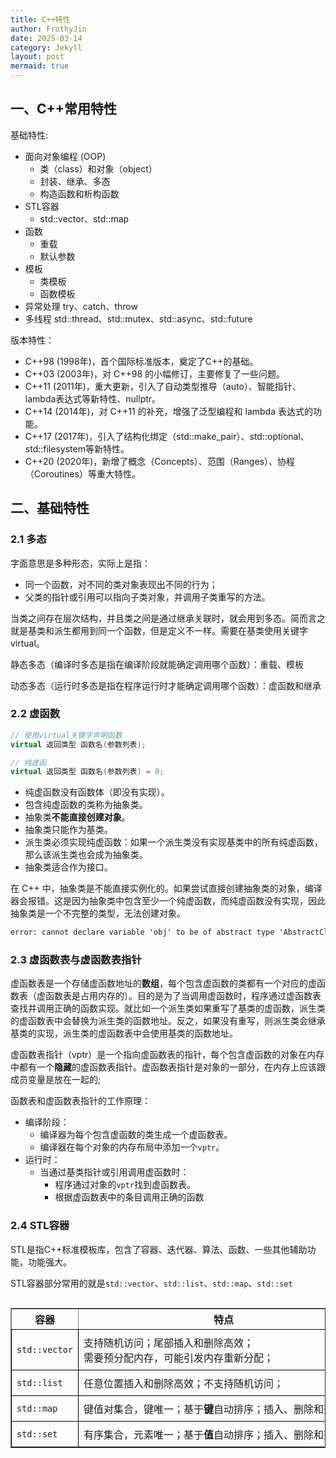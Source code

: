 ```yaml
---
title: C++特性
author: FrothyJin
date: 2025-03-14
category: Jekyll
layout: post
mermaid: true
---
```


## 一、C++常用特性

基础特性:
- 面向对象编程 (OOP)
    - 类（class）和对象（object）
    - 封装、继承、多态
    - 构造函数和析构函数
- STL容器
    - std::vector、std::map
- 函数
    - 重载
    - 默认参数
- 模板
    - 类模板
    - 函数模板
- 异常处理
    try、catch、throw
- 多线程
    std::thread、std::mutex、std::async、std::future

版本特性：
- C++98 (1998年)，首个国际标准版本，奠定了C++的基础。
- C++03 (2003年)，对 C++98 的小幅修订，主要修复了一些问题。
- C++11 (2011年)，重大更新，引入了自动类型推导（auto）、智能指针、lambda表达式等新特性、nullptr。
- C++14 (2014年)，对 C++11 的补充，增强了泛型编程和 lambda 表达式的功能。
- C++17 (2017年)，引入了结构化绑定（std::make_pair）、std::optional、std::filesystem等新特性。
- C++20 (2020年)，新增了概念（Concepts）、范围（Ranges）、协程（Coroutines）等重大特性。

## 二、基础特性

### 2.1 多态

字面意思是多种形态，实际上是指：
- 同一个函数，对不同的类对象表现出不同的行为；
- 父类的指针或引用可以指向子类对象，并调用子类重写的方法。

当类之间存在层次结构，并且类之间是通过继承关联时，就会用到多态。简而言之就是基类和派生都用到同一个函数，但是定义不一样。需要在基类使用关键字virtual。

静态多态（编译时多态是指在编译阶段就能确定调用哪个函数）：重载、模板

动态多态（运行时多态是指在程序运行时才能确定调用哪个函数）：虚函数和继承

### 2.2 虚函数

``` C++
// 使用virtual关键字声明函数
virtual 返回类型 函数名(参数列表);

// 纯虚函
virtual 返回类型 函数名(参数列表) = 0;
```

- 纯虚函数没有函数体（即没有实现）。
- 包含纯虚函数的类称为抽象类。
- 抽象类**不能直接创建对象**。
- 抽象类只能作为基类。
- 派生类必须实现纯虚函数：如果一个派生类没有实现基类中的所有纯虚函数，那么该派生类也会成为抽象类。
- 抽象类适合作为接口。

在 C++ 中，抽象类是不能直接实例化的。如果尝试直接创建抽象类的对象，编译器会报错。这是因为抽象类中包含至少一个纯虚函数，而纯虚函数没有实现，因此抽象类是一个不完整的类型，无法创建对象。
``` cmd
error: cannot declare variable 'obj' to be of abstract type 'AbstractClass'
```

### 2.3 虚函数表与虚函数表指针

虚函数表是一个存储虚函数地址的**数组**，每个包含虚函数的类都有一个对应的虚函数表（虚函数表是占用内存的）。目的是为了当调用虚函数时，程序通过虚函数表查找并调用正确的函数实现。就比如一个派生类如果重写了基类的虚函数，派生类的虚函数表中会替换为派生类的函数地址。反之，如果没有重写，则派生类会继承基类的实现，派生类的虚函数表中会使用基类的函数地址。

虚函数表指针（vptr）是一个指向虚函数表的指针，每个包含虚函数的对象在内存中都有一个**隐藏**的虚函数表指针。虚函数表指针是对象的一部分，在内存上应该跟成员变量是放在一起的;

函数表和虚函数表指针的工作原理：
- 编译阶段：
    - 编译器为每个包含虚函数的类生成一个虚函数表。
    - 编译器在每个对象的内存布局中添加一个`vptr`。
- 运行时：
    - 当通过基类指针或引用调用虚函数时：
        - 程序通过对象的`vptr`找到虚函数表。
        - 根据虚函数表中的条目调用正确的函数

### 2.4 STL容器

STL是指C++标准模板库，包含了容器、迭代器、算法、函数、一些其他辅助功能，功能强大。

STL容器部分常用的就是`std::vector`、`std::list`、`std::map`、`std::set`

<div style="overflow-x: auto;">
    <style>
    td {
        border: 1px solid #000;
        padding: 8px;
        white-space: nowrap; /* 所有文字不换行 */
    }
    </style>
    <table border="1">
        <thead>
            <tr>
                <th>容器</th>
                <th>特点</th>
                <th>底层实现</th>
                <th>存储状态</th>
            </tr>
        </thead>
            <tr>
                <td><code>std::vector</code></td>
                <td>支持随机访问；尾部插入和删除高效；<br>需要预分配内存，可能引发内存重新分配；</td>
                <td>动态数组</td>
                <td>内存连续</td>
            </tr>
            <tr>
                <td><code>std::list</code></td>
                <td>任意位置插入和删除高效；不支持随机访问；</td>
                <td>双向链表</td>
                <td>内存不连续</td>
            </tr>
            <tr>
                <td><code>std::map</code></td>
                <td>键值对集合，键唯一；基于<b>键</b>自动排序；插入、删除和查找高效</td>
                <td>红黑树</td>
                <td>元素按键排序存储，内存不连续</td>
            </tr>
            <tr>
                <td><code>std::set</code></td>
                <td>有序集合，元素唯一；基于<b>值</b>自动排序；插入、删除和查找高效</td>
                <td>红黑树</td>
                <td>元素按值排序存储，内存不连续</td>
            </tr>
    </table>
</div>
